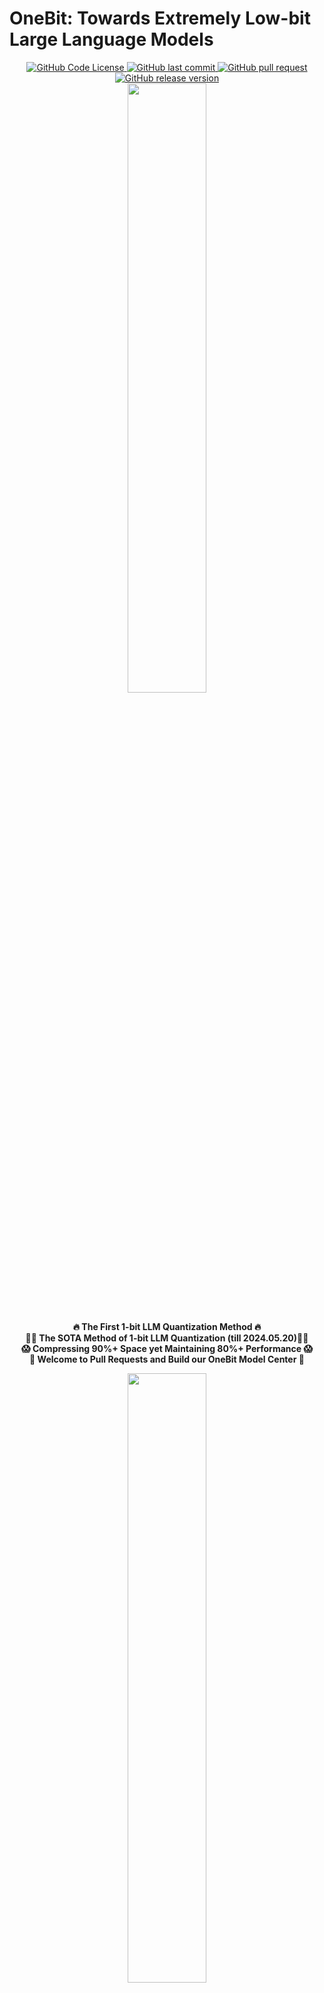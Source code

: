 # OneBit: Towards Extremely Low-bit Large Language Models

<div align="center">
  <a href="LICENSE">
    <img src="https://img.shields.io/github/license/xuyuzhuang11/OneBit" alt="GitHub Code License">
  </a>
  <a href="https://github.com/xuyuzhuang11/OneBit/commits/main">
    <img src="https://img.shields.io/github/last-commit/xuyuzhuang11/OneBit" alt="GitHub last commit">
  </a>
  <a href="https://github.com/xuyuzhuang11/OneBit/pulls">
    <img src="https://img.shields.io/badge/PRs-welcome-blue" alt="GitHub pull request">
  </a>
  <a href="https://github.com/xuyuzhuang11/OneBit">
    <img src="https://img.shields.io/github/v/release/xuyuzhuang11/OneBit" alt="GitHub release version">
  </a>
  <br>
  <img src="imgs/logo.png" style="width: 50%">
</div>

<p align="center">
  <br>
  <strong>🔥 The First 1-bit LLM Quantization Method 🔥</strong>
  <br>
  <strong>👍🏻 The SOTA Method of 1-bit LLM Quantization (till 2024.05.20)👍🏻</strong>
  <br>
  <strong>😱 Compressing 90%+ Space yet Maintaining 80%+ Performance 😱</strong>
  <br>
  <strong>🤗 Welcome to Pull Requests and Build our OneBit Model Center 🤗</strong>
  <br>
</p>

<div align="center">
  <img src="imgs/star.png" style="width: 50%;">
</div>

- OneBit Framework is the first 1-bit model quantization method that compressing the fully trained model from high precision format to nearly 1-bit representation.
- OneBit Framework has a novel and efficient 1-bit model architecture for LLMs, which can improve both the time (requiring device support) and space efficiency during model inference. Moreover, this architecture is more stable during quantizing LLMs.
- We want to demonstrate that OneBit is very useful in resource constrained scenarios, such as edge-side devices.

Please refer to our 📃[paper](https://arxiv.org/abs/2402.11295) for more details.

## 📰 News

- [2024/05/20] We released the training code, evaluation code, and data for reproducing our result.

- [2024/02/17] We released the preprint paper to share this OneBit discovery.

## 🏷️ Benchmarks

Please note that due to the use of different checkpoints, the evaluation results listed here have very minor differences from the results in our paper, but this does not affect the existing conclusions.

- LLaMA-7B

| Method | Wiki2 | C4 | Winograde | Hellaswag | PIQA | BoolQ | ARC-e | ARC-c | avg. |
|--------|-------|----|-----------|-----------|------|-------|-------|-------|------|
| FP16 | 5.68 | 7.08 | 66.85 | 72.99 | 77.37 | 73.21 | 52.53 | 41.38 | 64.06 |
| OmniQuant | 15.34 | 26.21 | 52.96 | 43.68 | 62.79 | **58.69** | 41.54 | 29.35 | 48.17 |
| **OneBit** | **10.20** | **11.41** | **58.80** | **51.60** | **67.57** | 56.94 | **42.60** | **30.20** | **51.29** |

- LLaMA-13B

| Method | Wiki2 | C4 | Winograde | Hellaswag | PIQA | BoolQ | ARC-e | ARC-c | avg. |
|--------|-------|----|-----------|-----------|------|-------|-------|-------|------|
| FP16 | 5.09 | 6.61 | 70.17 | 76.24 | 79.05 | 68.47 | 59.85 | 44.54 | 66.39 |
| OmniQuant | 13.43 | 19.33 | 53.83 | 54.16 | 68.99 | 62.20 | **45.50** | 30.38 | 52.51 |
| **OneBit** | **9.19** | **10.26** | **62.12** | **56.75** | **70.35** | **63.82** | 44.57 | **31.83** | **54.91** |

- LLaMA2-7B

| Method | Wiki2 | C4 | Winograde | Hellaswag | PIQA | BoolQ | ARC-e | ARC-c | avg. |
|--------|-------|----|-----------|-----------|------|-------|-------|-------|------|
| FP16 | 5.47 | 6.97 | 67.09 | 72.94 | 76.88 | 71.10 | 53.58 | 40.61 | 63.70 |
| OmniQuant | 31.21 | 64.34 | 51.22 | 33.87 | 56.53 | 59.14 | 33.63 | 24.32 | 43.12 |
| **OneBit** | **9.76** | **11.14** | **58.17** | **52.51** | **67.79** | **63.30** | **41.67** | **29.35** | **52.13** |

- LLaMA2-13B

| Method | Wiki2 | C4 | Winograde | Hellaswag | PIQA | BoolQ | ARC-e | ARC-c | avg. |
|--------|-------|----|-----------|-----------|------|-------|-------|-------|------|
| FP16 | 4.88 | 6.47 | 69.77 | 76.62 | 79.05 | 68.99 | 57.95 | 44.20 | 66.10 |
| OmniQuant | 16.88 | 27.02 | 53.20 | 50.34 | 62.24 | 62.05 | 40.66 | 29.61 | 49.68 |
| **OneBit** | **8.77** | **10.17** | **61.33** | **56.48** | **69.97** | **64.98** | **42.85** | **33.79** | **54.90** |

All the best results are highlighted in bold.

## ⬇️ Installation

Download and install the dependencies to use these codes. You should clone this repository to your local machine, enter the code folder, and install it. We suggest the installation order to be transformers first and llama_factory after. Please note that [Pytorch](https://pytorch.org/) v2.0.0 is required to quantize the models, whereas the evaluation process does not.

```bash
git clone https://github.com/xuyuzhuang11/OneBit.git
cd OneBit/transformers
pip install -e .
cd ../llama_factory
pip install -r ./requirements.txt
```

## 🏁 Quantization

The quantization process can be divided into 3 steps: building an initial checkpoint, training, and packaging. The packaged checkpoint compresses over 90% of the space occupancy and can be used during inference or deployment. We provide the code for this part in the `scripts` folder.

First, you can build an start checkpoint in the following recommended way. The start checkpoint will be saved in `/home/me/OneBit/scripts/start_llama_7b` here and `/home/me/llama_7b` is the path of released model downloaded from Internet. "llama_7b" is a name that you can set freely.

```bash
# example: python scripts/build_start_ckpt.py $NAME $FP16_MODEL_PATH $OUTPUT_CKPT_PATH
python scripts/build_start_ckpt.py llama_7b /home/me/llama_7b /home/me/OneBit/scripts/start_llama_7b
```

Then, you can use the example scripts we provide to complete the model distillation (knowledge transfer) process. Note that the arguments located at the beginning of the script need to be correctly set before running, as follows:

```bash
# arguments
MODEL_NAME=llama_7b
SCRIPT_DIR=$(dirname "$0")              # scripts folder
DATASET=kd_132k                         # our released self-generated data, need not to be modified
TEACHER_MODEL_PATH=/home/xyz/models/llama-7b            # path of FP16 model
STUDENT_MODEL_PATH=$SCRIPT_DIR/ckpt_$MODEL_NAME         # path of intermediate checkpoints to be saved
STUDENT_MODEL_START_PATH=$SCRIPT_DIR/start_$MODEL_NAME  # path of start checkpoint
STUDENT_MODEL_EXIST_PATH=$SCRIPT_DIR/ckpt_$MODEL_NAME/checkpoint-5000   # if you want to continue training process from a intermediate checkpoints

# using slurm to train
sbatch llama_7b.sh
# using bash to train
bash llama_7b.sh
```

Finally, you can perform lossless compression and packaging on the final training checkpoint, which can significantly reduce the runtime space of model inference. Similarly, you need to correctly fill in the checkpoint path at the beginning of the script.

```python
# arguments
ckpt_path = '/home/me/scripts/onebit_llama_7b_trainckpt'       # final training checkpoint
inf_ckpt_path = '/home/me/checkpoints/onebit_llama_7b'         # compressed checkpoint to be saved
```

We also present deepspeed configuration file (for deepspeed) and hostfile (for training models >7B). Please refer to `ds_config.json` and `hostfile`.

## ✅ Evaluation

To facilitate the accurate reproduction of the experimental results presented in our paper and this page, we provide the necessary evaluation code for your reference, which is located in the `evaluation` folder. Users only need to correctly fill in the arguments in the `lm_eval.py` to automatically run the evaluation process and obtain results.

```python
# arguments
args = {
    "multigpu": False,                              # this codes support multigpu evaluation
    "batch_size": 32,                               # larger bsz only for compressed checkpoints :-)
    "net": "onebitllama",                           # need not to be modified for llama
    "model_family": "onebitllama",
    "eval_ppl": True,                               # perform Perplexity evaluation
    "seed": 1234,
    "model": '/home/xyz/checkpoints/onebit_llama_7b',   # path of model checkpoint, important!
    # "tasks": '',
    "tasks": 'hellaswag,winogrande,piqa,boolq,arc_easy,arc_challenge',
    "num_fewshot": 0,                               # Zero-shot Accuracy
    "limit": -1,
}
```

Then, you can run it like:

```bash
cd evaluation
CUDA_VISIBLE_DEVICES=0 python lm_eval.py
```

## ⏩ Add New Models

We warmly welcome friends from around the world to join us in building and researching extremely low-bit LLMs. 🤗🤗🤗Let's build the open-source OneBit LLM center together!🤗🤗🤗 If you need to use the OneBit framework for your own model, you need to define your model in the `transformers` package.

The model folder is `transformers/src/transformers/models`. Our model is in `bitllama`, and you can define your own model architecture as you want, such as `bitcat`, `bitdog`, etc.

If you need to perform efficient inference using compressed checkpoints, you should also define the inference class to recognize the compressed model weights. In our models, these correspond to **BitLlamaForCausalLM** and **BitLlamaForCausalLMInf**, respectively.

Moreover, our core component, the 1-bit linear layer, is located at 'transformers/src/transformers/models/bitnet.py', and you can refer to it for more details.

## 🗞 License

This code and checkpoints are released under the MIT license, allowing you to freely use them within its framework. However, please note not to forget to cite the work as follows.

## ❤️ Citation

If you found this work useful, please consider citing:

```bibtex
@article{xu2024onebit,
  title={OneBit: Towards Extremely Low-bit Large Language Models},
  author={Xu, Yuzhuang and Han, Xu and Yang, Zonghan and Wang, Shuo and Zhu, Qingfu and Liu, Zhiyuan and Liu, Weidong and Che, Wanxiang},
  journal={arXiv preprint arXiv:2402.11295},
  year={2024}
}
```

## Acknowledgement

Our code is developed based on the [transformers](https://github.com/huggingface/transformers) and [llama_factory](https://github.com/hiyouga/LLaMA-Factory) repositories. We would like to thank them for their very important and meaningful work.😊🤝
